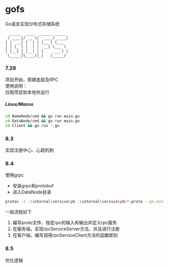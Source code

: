 # gofs
Go语言实现分布式存储系统  
```
  _____  ____  ______ _____    
 / ____|/ __ \|  ____/ ____|   
| |  __| |  | | |__ | (___     
| | |_ | |  | |  __| \___ \    
| |__| | |__| | |    ____) |   
 \_____|\____/|_|   |_____/    
 ```

### 7.29  
项目开始，搭建底层及RPC  
使用说明：  
拉取项目到本地并运行   
##### Linux/Macos
```Bash
cd NameNode/cmd && go run main.go
cd DataNode/cmd && go run main.go
cd Client && go run *.go
```
### 8.3
实现注册中心、心跳机制


### 8.4
使用grpc
* 安装grpc和protobuf
* 进入DataNode目录
```bash
protoc -I .\internal\service\pb .\internal\service\pb\*.proto --go_out=plugins=grpc:.
```
一般流程如下
1. 编写proto文件，指定rpc的输入和输出并定义rpc服务
2. 在服务端，实现rpcServiceServer方法，并且进行注册
3. 在客户端，编写调用rpcServiceClient方法的函数即刻

### 8.5
优化逻辑